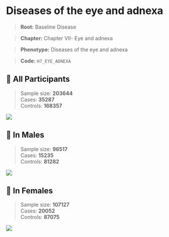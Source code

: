 # Diseases of the eye and adnexa

> **Root:** Baseline Disease  

> **Chapter:** Chapter VII- Eye and adnexa  

> **Phenotype:** Diseases of the eye and adnexa  

> **Code:** `H7_EYE_ADNEXA`

## 🧪 All Participants  
> Sample size: **203644**  
> Cases: **35287**  
> Controls: **168357**
<img src="/Disease/Figures/ALL/Incidence/H7_EYE_ADNEXA.png"/>
<CsvTable src="/Disease/Data/ALL/Incidence/COX_H7_EYE_ADNEXA.csv" label="🔍 View full results" />

## 👨 In Males  
> Sample size: **96517**  
> Cases: **15235**  
> Controls: **81282**
<img src="/Disease/Figures/Male/Incidence/H7_EYE_ADNEXA.png"/>
<CsvTable src="/Disease/Data/Male/Incidence/COX_H7_EYE_ADNEXA.csv" label="🔍 View full results" />

## 👩 In Females  
> Sample size: **107127**  
> Cases: **20052**  
> Controls: **87075**
<img src="/Disease/Figures/Female/Incidence/H7_EYE_ADNEXA.png"/>
<CsvTable src="/Disease/Data/Female/Incidence/COX_H7_EYE_ADNEXA.csv" label="🔍 View full results" />
